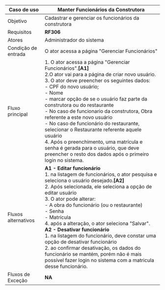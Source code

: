 | Caso de uso         | Manter Funcionários da Construtora                                                                                                                                                                                                                                                                                                                                                                                                                                                                                                                                                                                                                                                           |
| ------------------- | ------------------------------------------------------------------------------------------------------------------------------------------------------------------------------------------------------------------------------------------------------------------------------------------------------------------------------------------------------------------------------------------------------------------------------------------------------------------------------------------------------------------------------------------------------------------------------------------------------------------------------------------------------------------------------------------- |
| Objetivo            | Cadastrar e gerenciar os funcionários da construtora                                                                                                                                                                                                                                                                                                                                                                                                                                                                                                                                                                                                                   |
| Requisitos          | **RF306**                                                                                                                                                                                                                                                                                                                                                                                                                                                                                                                                                                                                                                                                                  |
| Atores              | Administrador do sistema                                                                                                                                                                                                                                                                                                                                                                                                                                                                                                                                                                                                                                     |
| Condição de entrada | O ator acessa a página "Gerenciar Funcionários"                                                                                                                                                                                                                                                                                                                                                                                                                                                                                                                               |
| Fluxo principal     | 1. O ator acessa a página "Gerenciar Funcionários".**[A1]**<br> 2.O ator vai para a página de criar novo usuário.  <br>3.  O ator deve preencher os seguintes dados:<br> - CPF do novo usuário; <br> - Nome <br> - marcar opção de se o usuário faz parte da construtora ou do restaurante <br> - No caso de funcionario da construtora, Obra referente a este novo usuário  <br> - No caso de funcionário do restaurante, selecionar o Restaurante referente aquele usuário <br> 4. Após o preenchimento, uma matrícula e senha é gerada para o usuário, que deve preencher o resto dos dados após o primeiro login no sistema.                                                                                                                                                                                                                                                                                       |
| Fluxos alternativos | **A1 - Editar funcionário** <br>1. na listagem de funcionários, o ator pesquisa e seleciona o usuário desejado.**[A2]**<br> 2. Após selecionada, ele seleciona a opção de editar usuário<br> 3. O ator pode alterar: <br>- A obra do funcionário (ou o restaurante) <br> - Senha <br> - Matrícula <br> 4. após a alteração, o ator seleciona "Salvar".  <br> **A2 - Desativar funcionário** <br> 1. na listagem do funcionário, deve constar uma opção de desativar funcionário <br> 2. ao confirmar desativação, os dados do funcionário se mantém, porém não é mais possível fazer login no sistema com a matricula desse funcionário.
| Fluxos de Exceção   | **NA**
